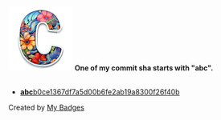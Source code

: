 <img src="https://github.com/my-badges/my-badges/blob/master/badges/abc-commit/abc-commit.png?raw=true" alt="One of my commit sha starts with &quot;abc&quot;." title="One of my commit sha starts with &quot;abc&quot;." width="128">
<strong>One of my commit sha starts with &quot;abc&quot;.</strong>
<br><br>

- <a href="https://github.com/antonmedv/antonmedv/commit/abcb0ce1367df7a5d00b6fe2ab19a8300f26f40b"><strong>abc</strong>b0ce1367df7a5d00b6fe2ab19a8300f26f40b</a>


Created by <a href="https://github.com/my-badges/my-badges">My Badges</a>
